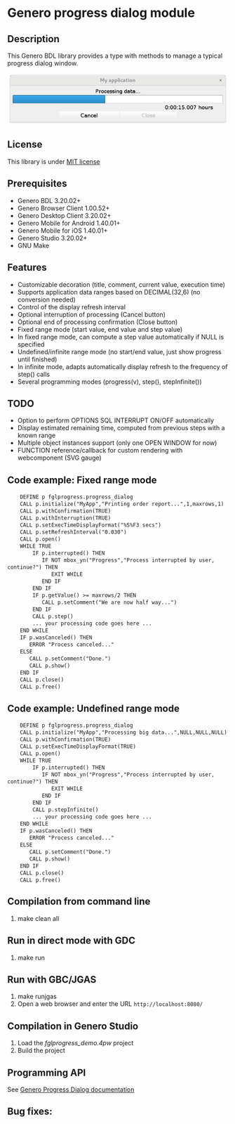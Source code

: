 # Genero progress dialog module

## Description

This Genero BDL library provides a type with methods to manage a typical progress dialog window.

![Genero Progress Dialog demo (GDC)](https://github.com/FourjsGenero/fgl_progress/raw/master/docs/fglprogress-screen-001.png)

## License

This library is under [MIT license](./LICENSE)

## Prerequisites

* Genero BDL 3.20.02+
* Genero Browser Client 1.00.52+
* Genero Desktop Client 3.20.02+
* Genero Mobile for Android 1.40.01+
* Genero Mobile for iOS 1.40.01+
* Genero Studio 3.20.02+
* GNU Make

## Features

* Customizable decoration (title, comment, current value, execution time)
* Supports application data ranges based on DECIMAL(32,6) (no conversion needed)
* Control of the display refresh interval
* Optional interruption of processing (Cancel button)
* Optional end of processing confirmation (Close button)
* Fixed range mode (start value, end value and step value)
* In fixed range mode, can compute a step value automatically if NULL is specified
* Undefined/infinite range mode (no start/end value, just show progress until finished)
* In infinite mode, adapts automatically display refresh to the frequency of step() calls
* Several programming modes (progress(v), step(), stepInfinite())

## TODO

* Option to perform OPTIONS SQL INTERRUPT ON/OFF automatically
* Display estimated remaining time, computed from previous steps with a known range
* Multiple object instances support (only one OPEN WINDOW for now)
* FUNCTION reference/callback for custom rendering with webcomponent (SVG gauge)

## Code example: Fixed range mode

```
    DEFINE p fglprogress.progress_dialog
    CALL p.initialize("MyApp","Printing order report...",1,maxrows,1)
    CALL p.withConfirmation(TRUE)
    CALL p.withInterruption(TRUE)
    CALL p.setExecTimeDisplayFormat("%S%F3 secs")
    CALL p.setRefreshInterval("0.030")
    CALL p.open()
    WHILE TRUE
        IF p.interrupted() THEN
           IF NOT mbox_yn("Progress","Process interrupted by user, continue?") THEN
              EXIT WHILE
           END IF
        END IF
        IF p.getValue() >= maxrows/2 THEN
           CALL p.setComment("We are now half way...")
        END IF
        CALL p.step()
        ... your processing code goes here ...
    END WHILE
    IF p.wasCanceled() THEN
       ERROR "Process canceled..."
    ELSE
       CALL p.setComment("Done.")
       CALL p.show()
    END IF
    CALL p.close()
    CALL p.free()

```

## Code example: Undefined range mode

```
    DEFINE p fglprogress.progress_dialog
    CALL p.initialize("MyApp","Processing big data...",NULL,NULL,NULL)
    CALL p.withConfirmation(TRUE)
    CALL p.setExecTimeDisplayFormat(TRUE)
    CALL p.open()
    WHILE TRUE
        IF p.interrupted() THEN
           IF NOT mbox_yn("Progress","Process interrupted by user, continue?") THEN
              EXIT WHILE
           END IF
        END IF
        CALL p.stepInfinite()
        ... your processing code goes here ...
    END WHILE
    IF p.wasCanceled() THEN
       ERROR "Process canceled..."
    ELSE
       CALL p.setComment("Done.")
       CALL p.show()
    END IF
    CALL p.close()
    CALL p.free()
```


## Compilation from command line

1. make clean all

## Run in direct mode with GDC

1. make run

## Run with GBC/JGAS

1. make runjgas
2. Open a web browser and enter the URL ``http://localhost:8080/``

## Compilation in Genero Studio

1. Load the *fglprogress_demo.4pw* project
2. Build the project

## Programming API

See [Genero Progress Dialog documentation](http://htmlpreview.github.io/?github.com/FourjsGenero/fgl_progress/raw/master/docs/fglprogress.html)

## Bug fixes:

